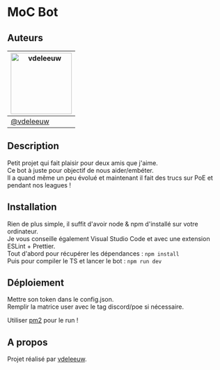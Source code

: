 # MoC Bot

## Auteurs

| [<img alt="vdeleeuw" src="https://avatars0.githubusercontent.com/u/17699276" width="140">](https://github.com/vdeleeuw) |
| --- | 
| [@vdeleeuw](https://github.com/vdeleeuw) |

## Description

Petit projet qui fait plaisir pour deux amis que j'aime.  
Ce bot à juste pour objectif de nous aider/embéter.  
Il a quand même un peu évolué et maintenant il fait des trucs sur PoE et pendant nos leagues !

## Installation

Rien de plus simple, il suffit d'avoir node & npm d'installé sur votre ordinateur.  
Je vous conseille également Visual Studio Code et avec une extension ESLint + Prettier.  
Tout d'abord pour récupérer les dépendances : `npm install`  
Puis pour compiler le TS et lancer le bot : `npm run dev`

## Déploiement

Mettre son token dans le config.json.  
Remplir la matrice user avec le tag discord/poe si nécessaire.

Utiliser [pm2](https://medium.com/@aunnnn/automate-digitalocean-deployment-for-node-js-with-git-and-pm2-67a3cfa7a02b) pour le run !  

## A propos

Projet réalisé par [vdeleeuw](https://github.com/vdeleeuw).
